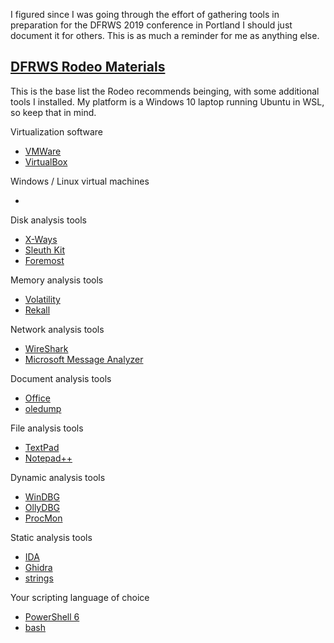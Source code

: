 I figured since I was going through the effort of gathering tools in preparation for the DFRWS 2019 
conference in Portland I should just document it for others. This is as much a reminder for me as 
anything else.

## [DFRWS Rodeo Materials](https://www.dfrws.rodeo/about/)

This is the base list the Rodeo recommends beinging, with some additional tools I installed.
My platform is a Windows 10 laptop running Ubuntu in WSL, so keep that in mind.

Virtualization software
* [VMWare]()
* [VirtualBox]()

Windows / Linux virtual machines
* []()

Disk analysis tools
* [X-Ways]()
* [Sleuth Kit]()
* [Foremost]()

Memory analysis tools
* [Volatility]()
* [Rekall]()

Network analysis tools
* [WireShark]()
* [Microsoft Message Analyzer]()

Document analysis tools
* [Office]()
* [oledump]()

File analysis tools
* [TextPad]()
* [Notepad++]()

Dynamic analysis tools
* [WinDBG]()
* [OllyDBG]()
* [ProcMon]()

Static analysis tools
* [IDA]()
* [Ghidra](https://ghidra-sre.org/)
* [strings]()

Your scripting language of choice
* [PowerShell 6]()
* [bash]()

